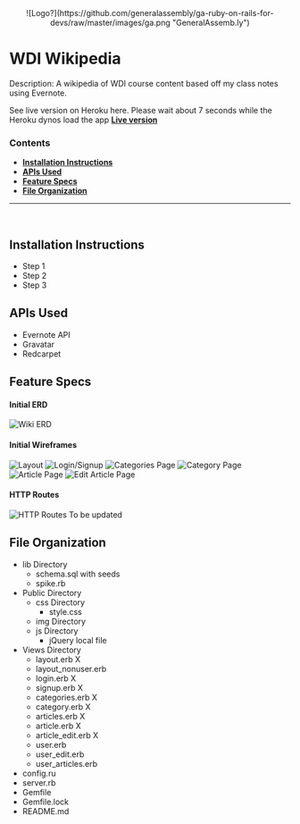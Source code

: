 <center>
![Logo?](https://github.com/generalassembly/ga-ruby-on-rails-for-devs/raw/master/images/ga.png "GeneralAssemb.ly")
</center>

# WDI Wikipedia

Description: A wikipedia of WDI course content based off my class notes using Evernote. 

See live version on Heroku here. Please wait about 7 seconds while the Heroku dynos load the app [**Live version**](http://wdi-wiki.herokuapp.com)

### Contents

- [**Installation Instructions**](#installation-instructions)
- [**APIs Used**](#apis-used)
- [**Feature Specs**](#feature-specs)
- [**File Organization**](#file-organization)

---

<br>

## Installation Instructions
- Step 1
- Step 2
- Step 3

## APIs Used
- Evernote API
- Gravatar
- Redcarpet

## Feature Specs

#### Initial ERD
![Wiki ERD](http://i.imgur.com/TpJ1koI.jpg)
#### Initial Wireframes
![Layout](http://i.imgur.com/hJiPdFS.png)
![Login/Signup](http://i.imgur.com/rseLdaE.png)
![Categories Page](http://i.imgur.com/7cr24Fy.png)
![Category Page](http://i.imgur.com/gThgPmr.png)
![Article Page](http://i.imgur.com/AeFuand.png)
![Edit Article Page](http://i.imgur.com/meK0yPb.png)
#### HTTP Routes
![HTTP Routes](http://i.imgur.com/meK0yPb.png)
To be updated

## File Organization
- lib Directory
  - schema.sql with seeds
  - spike.rb
- Public Directory
  - css Directory
    - style.css
  - img Directory
  - js Directory
    - jQuery local file
- Views Directory
  - layout.erb X
  - layout_nonuser.erb
  - login.erb X
  - signup.erb X
  - categories.erb X
  - category.erb X
  - articles.erb X
  - article.erb X 
  - article_edit.erb X
  - user.erb 
  - user_edit.erb
  - user_articles.erb
- config.ru
- server.rb
- Gemfile
- Gemfile.lock
- README.md













